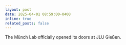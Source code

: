 ```yaml
---
layout: post
date: 2025-04-01 08:59:00-0400
inline: true
related_posts: false
---
```


The Münch Lab officially opened its doors at JLU Gießen.

